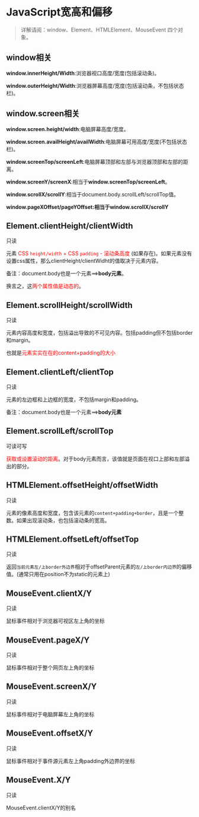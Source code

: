 # JavaScript宽高和偏移

>  详解请阅：window、Element、HTMLElement、MouseEvent 四个对象。

## window相关

**window.innerHeight/Width**:浏览器视口高度/宽度(包括滚动条)。

**window.outerHeight/Width**:浏览器屏幕高度/宽度(包括滚动条，不包括状态栏)。



## window.screen相关

**window.screen.height/width**:电脑屏幕高度/宽度。

**window.screen.availHeight/availWidth**:电脑屏幕可用高度/宽度(不包括状态栏)。

**window.screenTop/screenLeft**:电脑屏幕顶部和左部与浏览器顶部和左部的距离。

**window.screenY/screenX**:相当于**window.screenTop/screenLeft**。

**window.scrollX/scrollY**:相当于document.body.scrollLeft/scrollTop值。

**window.pageXOffset/pageYOffset:**相当于**window.scrollX/scrollY**





## Element.clientHeight/clientWidth
只读

元素<span style="color:red;"> CSS `height/width` + CSS `padding` - 滚动条高度 </span>(如果存在)。如果元素没有设置css属性，那么clientHeight/clientWidht的值取决于元素内容。

备注：document.body也是一个元素==>**body元素**。

换言之，这<span style="color:red;">两个属性值是动态的</span>。





## Element.scrollHeight/scrollWidth
只读

元素内容高度和宽度，包括溢出导致的不可见内容。包括padding但不包括border和margin。

也就是<span style='color:red;'>元素实实在在的content+padding的大小</span>





## Element.clientLeft/clientTop
只读

元素的左边框和上边框的宽度，不包括margin和padding。

备注：document.body也是一个元素==>**body元素**





## Element.scrollLeft/scrollTop
可读可写

<span style='color:red;'>获取或设置滚动的距离</span>。对于body元素而言，该值就是页面在视口上部和左部溢出的部分。





## HTMLElement.offsetHeight/offsetWidth
只读

元素的像素高度和宽度，包含该元素的`content+padding+border`，且是一个整数。如果出现滚动条，也包括滚动条的宽高。



## HTMLElement.offsetLeft/offsetTop
只读

返回`当前元素左/上border外边界`相对于offsetParent元素的`左/上border内边界`的偏移值。(通常只用在position不为static的元素上)





## MouseEvent.clientX/Y
只读

鼠标事件相对于浏览器可视区左上角的坐标





## MouseEvent.pageX/Y
只读

鼠标事件相对于整个网页左上角的坐标





## MouseEvent.screenX/Y
只读

鼠标事件相对于电脑屏幕左上角的坐标





## MouseEvent.offsetX/Y
只读

鼠标事件相对于事件源元素左上角padding外边界的坐标





## MouseEvent.X/Y
只读

MouseEvent.clientX/Y的别名
